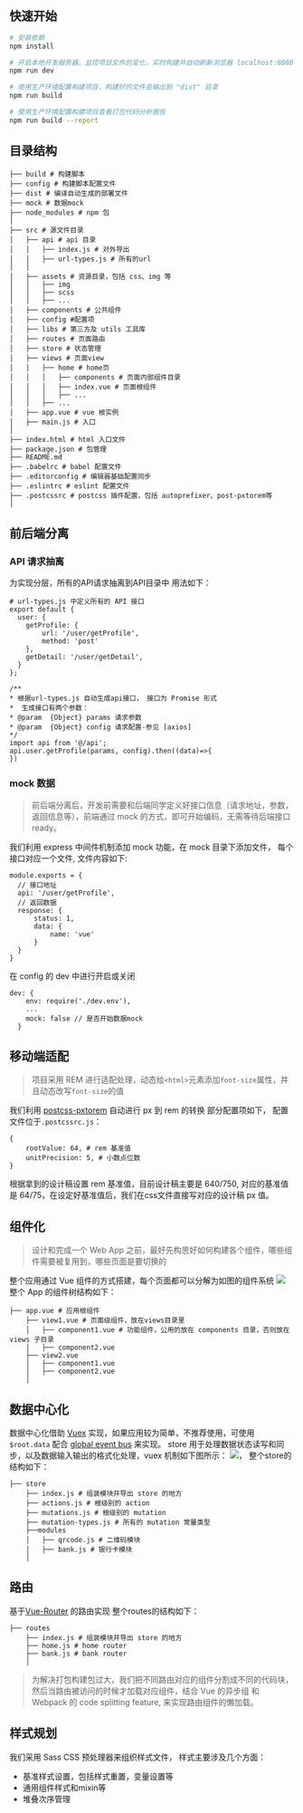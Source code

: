 ## 快速开始

``` bash
# 安装依赖
npm install

# 开启本地开发服务器，监控项目文件的变化，实时构建并自动刷新浏览器 localhost:8080
npm run dev

# 使用生产环境配置构建项目，构建好的文件会输出到 "dist" 目录
npm run build

# 使用生产环境配置构建项目查看打包代码分析报告
npm run build --report
```

## 目录结构
```shell
├── build # 构建脚本
├── config # 构建脚本配置文件
├── dist # 编译自动生成的部署文件
├── mock # 数据mock
├── node_modules # npm 包
│
├── src # 源文件目录
│   ├── api # api 目录
│   │   ├── index.js # 对外导出
│   │   ├── url-types.js # 所有的url
│   │
│   ├── assets # 资源目录，包括 css、img 等
│   │   ├── img
│   │   ├── scss
│   │   ├── ...
│   ├── components # 公共组件
│   ├── config #配置项
│   ├── libs # 第三方及 utils 工具库
│   ├── routes # 页面路由
│   ├── store # 状态管理
│   ├── views # 页面view
│   │   ├── home # home页
│   │   │   ├── components # 页面内部组件目录
│   │   │   ├── index.vue # 页面根组件
│   │   │   ├── ...
│   │   ├── ...
│   ├── app.vue # vue 根实例
│   ├── main.js # 入口
│
├── index.html # html 入口文件
├── package.json # 包管理
├── README.md
├── .babelrc # babel 配置文件
├── .editorconfig # 编辑器基础配置同步
├── .eslintrc # eslint 配置文件
├── .postcssrc # postcss 插件配置，包括 autoprefixer、post-pxtorem等
│
```
## 前后端分离
### API 请求抽离
为实现分层，所有的API请求抽离到API目录中
用法如下：
```
# url-types.js 中定义所有的 API 接口
export default {
  user: {
    getProfile: {
        url: '/user/getProfile',
        method: 'post'
    },
    getDetail: '/user/getDetail',
  }
};

/**
* 根据url-types.js 自动生成api接口， 接口为 Promise 形式
*  生成接口有两个参数：
* @param  {Object} params 请求参数
* @param  {Object} config 请求配置-参见 [axios]
*/
import api from '@/api';
api.user.getProfile(params, config).then((data)=>{
})
```
### mock 数据
>   前后端分离后，开发前需要和后端同学定义好接口信息（请求地址，参数，返回信息等），前端通过 mock 的方式，即可开始编码，无需等待后端接口 ready。

我们利用 express 中间件机制添加 mock 功能，在 mock 目录下添加文件， 每个接口对应一个文件, 文件内容如下:
```
module.exports = {
  // 接口地址
  api: '/user/getProfile',
  // 返回数据
  response: {
      status: 1,
      data: {
          name: 'vue'
      }
  }
}
```
在 config 的 dev 中进行开启或关闭
```
dev: {
    env: require('./dev.env'),
    ...
    mock: false // 是否开始数据mock
  }
```
## 移动端适配
>   项目采用 REM 进行适配处理，动态给`<html>`元素添加`font-size`属性，并且动态改写`font-size`的值

我们利用 [postcss-pxtorem](https://github.com/cuth/postcss-pxtorem) 自动进行 px 到 rem 的转换
部分配置项如下， 配置文件位于`.postcssrc.js`：
```
{
    rootValue: 64, # rem 基准值
    unitPrecision: 5, # 小数点位数
}
```
根据拿到的设计稿设置 rem 基准值，目前设计稿主要是 640/750, 对应的基准值是 64/75，在设定好基准值后，我们在css文件直接写对应的设计稿 px 值。
## 组件化
>   设计和完成一个 Web App 之前，最好先构思好如何构建各个组件，哪些组件需要被复用到，哪些页面是要切换的

整个应用通过 Vue 组件的方式搭建，每个页面都可以分解为如图的组件系统
![](https://user-gold-cdn.xitu.io/2016/11/29/d9aae7b58480c50e814d25742ef36eb2.png)
整个 App 的组件树结构如下：
```
├── app.vue # 应用根组件
    ├── view1.vue # 页面级组件，放在views目录里
    │   ├── component1.vue # 功能组件，公用的放在 components 目录，否则放在 views 子目录
    │   ├── component2.vue
    ├── view2.vue
    │   ├── component1.vue
    │   ├── component2.vue
    │
```
## 数据中心化
数据中心化借助 [Vuex](https://github.com/vuejs/vuex) 实现，如果应用较为简单，不推荐使用，可使用 `$root.data` 配合 [global event bus](https://cn.vuejs.org/v2/guide/components.html#非父子组件通信) 来实现。
store 用于处理数据状态读写和同步，以及数据输入输出的格式化处理，vuex 机制如下图所示：
![](https://vuex.vuejs.org/zh-cn/images/vuex.png)，
整个store的结构如下：
```
├── store
    ├── index.js # 组装模块并导出 store 的地方
    ├── actions.js # 根级别的 action
    ├── mutations.js # 根级别的 mutation
    ├── mutation-types.js # 所有的 mutation 常量类型
    ├──modules
    │   ├── qrcode.js # 二维码模块
    │   ├── bank.js # 银行卡模块
    │
```

## 路由
基于[Vue-Router](https://router.vuejs.org/zh-cn/index.html) 的路由实现
整个routes的结构如下：
```
├── routes
    ├── index.js # 组装模块并导出 store 的地方
    ├── home.js # home router
    ├── bank.js # bank router
    │
```
>   为解决打包构建包过大，我们把不同路由对应的组件分割成不同的代码块，然后当路由被访问的时候才加载对应组件，结合 Vue 的异步组 和 Webpack 的 code splitting feature, 来实现路由组件的懒加载。

## 样式规划
我们采用 Sass CSS 预处理器来组织样式文件， 样式主要涉及几个方面：
- 基准样式设置，包括样式重置，变量设置等
- 通用组件样式和mixin等
- 堆叠次序管理

